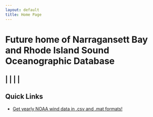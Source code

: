```yaml
---
layout: default
title: Home Page
---
```



# Future home of Narragansett Bay and Rhode Island Sound Oceanographic Database
|
|
|
|
---------------------------------
## Quick Links
* [Get yearly NOAA wind data in .csv and .mat formats!][wind]


[wind]: wind.html

